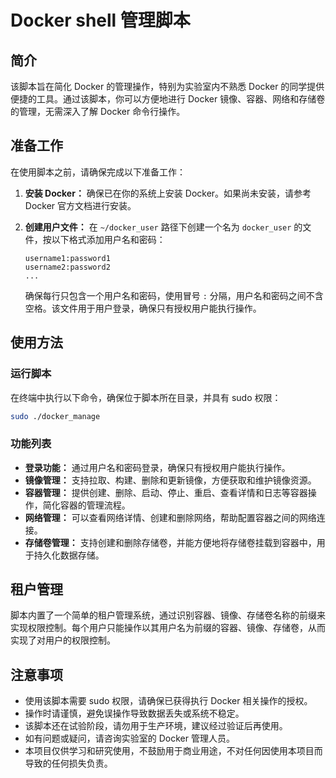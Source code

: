 # Docker shell 管理脚本

## 简介

该脚本旨在简化 Docker 的管理操作，特别为实验室内不熟悉 Docker 的同学提供便捷的工具。通过该脚本，你可以方便地进行 Docker 镜像、容器、网络和存储卷的管理，无需深入了解 Docker 命令行操作。

## 准备工作

在使用脚本之前，请确保完成以下准备工作：

1. **安装 Docker：** 确保已在你的系统上安装 Docker。如果尚未安装，请参考 Docker 官方文档进行安装。

2. **创建用户文件：** 在 `~/docker_user` 路径下创建一个名为 `docker_user` 的文件，按以下格式添加用户名和密码：

    ```
    username1:password1
    username2:password2
    ...
    ```

    确保每行只包含一个用户名和密码，使用冒号 `:` 分隔，用户名和密码之间不含空格。该文件用于用户登录，确保只有授权用户能执行操作。

## 使用方法

### 运行脚本

在终端中执行以下命令，确保位于脚本所在目录，并具有 sudo 权限：

```bash
sudo ./docker_manage
```

### 功能列表

- **登录功能：** 通过用户名和密码登录，确保只有授权用户能执行操作。
- **镜像管理：** 支持拉取、构建、删除和更新镜像，方便获取和维护镜像资源。
- **容器管理：** 提供创建、删除、启动、停止、重启、查看详情和日志等容器操作，简化容器的管理流程。
- **网络管理：** 可以查看网络详情、创建和删除网络，帮助配置容器之间的网络连接。
- **存储卷管理：** 支持创建和删除存储卷，并能方便地将存储卷挂载到容器中，用于持久化数据存储。

## 租户管理

脚本内置了一个简单的租户管理系统，通过识别容器、镜像、存储卷名称的前缀来实现权限控制。每个用户只能操作以其用户名为前缀的容器、镜像、存储卷，从而实现了对用户的权限控制。

## 注意事项

- 使用该脚本需要 sudo 权限，请确保已获得执行 Docker 相关操作的授权。
- 操作时请谨慎，避免误操作导致数据丢失或系统不稳定。
- 该脚本还在试验阶段，请勿用于生产环境，建议经过验证后再使用。
- 如有问题或疑问，请咨询实验室的 Docker 管理人员。
- 本项目仅供学习和研究使用，不鼓励用于商业用途，不对任何因使用本项目而导致的任何损失负责。
